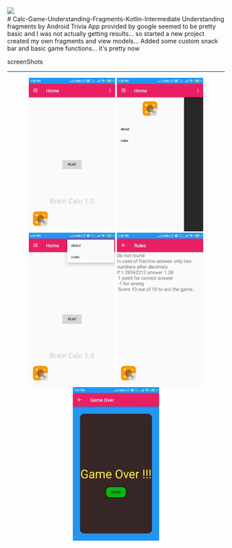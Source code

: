 <div><img src="/screenshots/ic_launcher-playstore.png" width="100px"</img></div>
# Calc-Game-Understanding-Fragments-Kotlin-Intermediate
Understanding fragments by Android Trivia App provided by google seemed to be pretty basic and I was not actually getting results... so started a new project created my own fragments and view models... Added some custom snack bar and basic game functions... it's pretty now

screenShots
<hr>
<div align="center">
  <img src="/screenshots/1.jpg" width="200px"</img>
  <img src="/screenshots/2.jpg" width="200px"</img>
  <img src="/screenshots/3.jpg" width="200px"</img>
  <img src="/screenshots/4.jpg" width="200px"</img>
  <img src="/screenshots/5.jpg" width="200px"</img>
</div>
